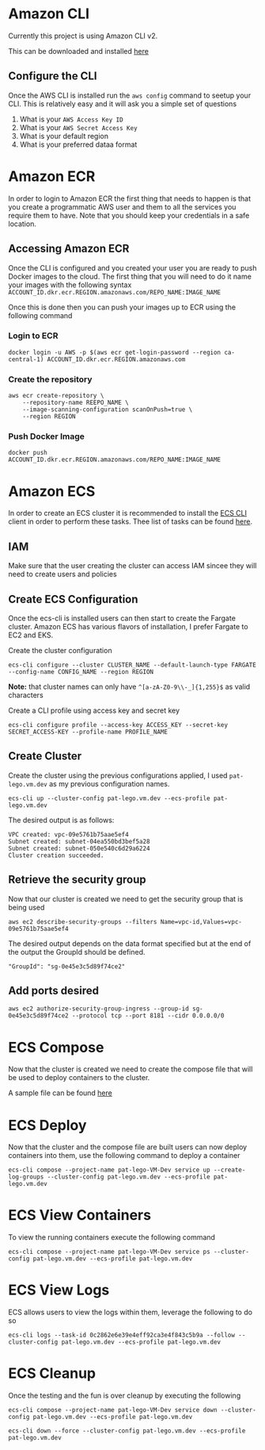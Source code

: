 # Amazon CLI

Currently this project is using Amazon CLI v2.

This can be downloaded and installed [here](https://docs.aws.amazon.com/cli/latest/userguide/install-cliv2.html)

## Configure the CLI

Once the AWS CLI is installed run the `aws config` command to seetup your CLI. This is relatively easy and it will ask you a simple set of questions

1. What is your `AWS Access Key ID`
2. What is your `AWS Secret Access Key`
3. What is your default region
4. What is your preferred dataa format

# Amazon ECR

In order to login to Amazon ECR the first thing that needs to happen is that you create a programmatic AWS user and them
to all the services you require them to have. Note that you should keep your credentials in a safe location.

## Accessing Amazon ECR

Once the CLI is configured and you created your user you are ready to push Docker images to the cloud. The first thing that you will need to do it name your images with the following syntax `ACCOUNT_ID.dkr.ecr.REGION.amazonaws.com/REPO_NAME:IMAGE_NAME`

Once this is done then you can push your images up to ECR using the following command

### Login to ECR

```
docker login -u AWS -p $(aws ecr get-login-password --region ca-central-1) ACCOUNT_ID.dkr.ecr.REGION.amazonaws.com
```

### Create the repository

```
aws ecr create-repository \
    --repository-name REEPO_NAME \
    --image-scanning-configuration scanOnPush=true \
    --region REGION
```

### Push Docker Image

```
docker push ACCOUNT_ID.dkr.ecr.REGION.amazonaws.com/REPO_NAME:IMAGE_NAME
```

# Amazon ECS

In order to create an ECS cluster it is recommended to install the [ECS CLI](https://docs.aws.amazon.com/AmazonECS/latest/developerguide/ECS_CLI_installation.html) client in order to perform these tasks. Thee list of tasks can be found [here](https://docs.aws.amazon.com/AmazonECS/latest/developerguide/ecs-cli-tutorial-fargate.html).

## IAM

Make sure that the user creating the cluster can access IAM sincee they will need to create users and policies

## Create ECS Configuration

Once the ecs-cli is installed users can then start to create the Fargate cluster. Amazon ECS has various flavors of installation, I prefer Fargate to EC2 and EKS.

Create the cluster configuration

```
ecs-cli configure --cluster CLUSTER_NAME --default-launch-type FARGATE --config-name CONFIG_NAME --region REGION
```

**Note:** that cluster names can only have `^[a-zA-Z0-9\\-_]{1,255}$` as valid characters

Create a CLI profile using access key and secret key

```
ecs-cli configure profile --access-key ACCESS_KEY --secret-key SECRET_ACCESS-KEY --profile-name PROFILE_NAME
```

## Create Cluster

Create the cluster using the previous configurations applied, I used `pat-lego.vm.dev` as my previous configuration names.

```
ecs-cli up --cluster-config pat-lego.vm.dev --ecs-profile pat-lego.vm.dev
```

The desired output is as follows:
```
VPC created: vpc-09e5761b75aae5ef4
Subnet created: subnet-04ea550bd3bef5a28
Subnet created: subnet-050e540c6d29a6224
Cluster creation succeeded.
```

## Retrieve the security group

Now that our cluster is created we need to get the security group that is being used

```
aws ec2 describe-security-groups --filters Name=vpc-id,Values=vpc-09e5761b75aae5ef4
```

The desired output depends on the data format specified but at the end of the output the GroupId should be defined.

```
"GroupId": "sg-0e45e3c5d89f74ce2"
```

## Add ports desired

```
aws ec2 authorize-security-group-ingress --group-id sg-0e45e3c5d89f74ce2 --protocol tcp --port 8181 --cidr 0.0.0.0/0
```

# ECS Compose

Now that the cluster is created we need to create the compose file that will be used to deploy containers to the cluster.

A sample file can be found [here](src/main/resources/ecs)

# ECS Deploy

Now that the cluster and the compose file are built users can now deploy containers into them, use the following command to deploy a container

```
ecs-cli compose --project-name pat-lego-VM-Dev service up --create-log-groups --cluster-config pat-lego.vm.dev --ecs-profile pat-lego.vm.dev
```

# ECS View Containers

To view the running containers execute the following command

```
ecs-cli compose --project-name pat-lego-VM-Dev service ps --cluster-config pat-lego.vm.dev --ecs-profile pat-lego.vm.dev
```

# ECS View Logs

ECS allows users to view the logs within them, leverage the following to do so

```
ecs-cli logs --task-id 0c2862e6e39e4eff92ca3e4f843c5b9a --follow --cluster-config pat-lego.vm.dev --ecs-profile pat-lego.vm.dev
```

# ECS Cleanup

Once the testing and the fun is over cleanup by executing the following

```
ecs-cli compose --project-name pat-lego-VM-Dev service down --cluster-config pat-lego.vm.dev --ecs-profile pat-lego.vm.dev
```

```
ecs-cli down --force --cluster-config pat-lego.vm.dev --ecs-profile pat-lego.vm.dev
```